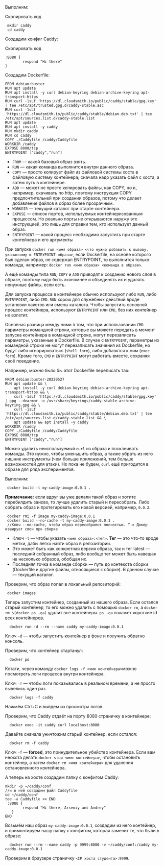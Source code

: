Выполним:

Скопировать код

```
 mkdir caddy
 cd caddy 
```

Создадим конфиг Caddy:

Скопировать код

```
:8080 {
        respond "Hi there"
} 
```

Создадим Dockerfile:

```
FROM debian:buster
RUN apt update
RUN apt install -y curl debian-keyring debian-archive-keyring apt-transport-https
RUN curl -1sLf 'https://dl.cloudsmith.io/public/caddy/stable/gpg.key' | tee /etc/apt/trusted.gpg.d/caddy-stable.asc
RUN curl -1sLf 'https://dl.cloudsmith.io/public/caddy/stable/debian.deb.txt' | tee /etc/apt/sources.list.d/caddy-stable.list
RUN apt update
RUN apt install -y caddy
RUN mkdir caddy
RUN cd caddy
COPY ./Caddyfile /caddy/Caddyfile
WORKDIR /caddy
EXPOSE 8080/tcp
ENTRYPOINT ["caddy","run"] 
```

- `FROM` — какой базовый образ взять.
- `RUN` — какая команда выполнится внутри данного образа.
- `COPY` — просто копирует файл из файловой системы хоста в файловую систему контейнера; сначала надо указать файл с хоста, а затем путь в контейнере.
- `ADD` — может не просто копировать файлы, как COPY, но и, например, скачивать по http, поэтому инструкция COPY предпочтительней при создании образов, потому что делает добавление файлов в образ более прозрачным.
- `WORKDIR` — текущий каталог при старте контейнера.
- `EXPOSE` — список портов, используемых контейнеризованным процессом. Но реально порты не открываются наружу это инструкцией, это лишь для справки тем, кто использует данный образ.
- `ENTRYPOINT` — какой процесс необходимо запустить при старте контейнера и его аргументы

При запуске `docker run <имя образа> <что нужно добавить к вызову, указанному в ENTRYPOINT-образа>`, если Dockerfile, на основе которого был сделан образ, не содержал ENTRYPOINT, то выполнится только команда, например: `docker run <имя образа> <команда в образе>`.

А ещё команды типа `RUN`, `COPY` и `ADD` приводят к созданию нового слоя в образе, поэтому надо быть экономнее и объединять их и удалять ненужные файлы, если есть.

Для запуска процесса в контейнере обычно используют либо `RUN`, либо `ENTRYPOINT`, либо `CMD`. `RUN` хорош для служебных действий вроде установки пакетов или смены каталога. Чтобы запустить основной процесс контейнера, используют `ENTRYPOINT` или `CMD`, без них контейнер не взлетит. 

Основная разница между ними в том, что при использовании `CMD` параметры командной строки, которые вы можете передать в момент запуска контейнера в командной строке, могут перезаписать параметры, указанные в Dockerfile. В случае с `ENTRYPOINT`, параметры из командной строки не могут перезаписать значения из Dockerfile, но будут либо игнорироваться (`shell form`), либо добавятся к ним (`exec form`). Кроме того, `CMD` и `ENTRYPOINT` могут работать вместе, сохраняя своё поведение.

Например, можно было бы этот Dockerfile переписать так:

```
FROM debian:buster-20220527
RUN apt update && \ 
    apt install -y curl debian-keyring debian-archive-keyring apt-transport-https && \
    curl -1sLf 'https://dl.cloudsmith.io/public/caddy/stable/gpg.key' | gpg --dearmor -o /usr/share/keyrings/caddy-stable-archive-keyring.gpg && \
    curl -1sLf 'https://dl.cloudsmith.io/public/caddy/stable/debian.deb.txt' | tee /etc/apt/sources.list.d/caddy-stable.list && \
    apt update && apt install -y caddy
WORKDIR /caddy
COPY ./Caddyfile /caddy/Caddyfile
EXPOSE 8080/tcp
ENTRYPOINT ["caddy","run"] 
```

Можно удалить неиспользуемый `curl` из образа и посклеивать команды. Это нужно, чтобы уменьшить образ, а также убрать из него лишние инструменты (чем больше приложений, тем больше возможностей для атаки). Но пока не будем, `curl` ещё пригодится в образе для ряда экспериментов.

Выполним:

```
 docker build -t my-caddy-image:0.0.1 . 
```

**Примечание:** если вдруг вы уже делали такой образ и хотите перебилдить заново, то лучше удалить старый и пересобрать. Либо собрать образ и протегировать его новой версией, например, `0.0.2`.

```
 docker rmi -f image my-caddy-image:0.0.1
 docker build --no-cache -t my-caddy-image:0.0.1 .
 //Ключ --no-cache, чтобы образ пересобрался полностью. Т.к Докер кэширует слои при сборке 
```

- Ключ `-t` — чтобы указать `<имя образа>:<тег>`. **Тег** — это что-то вроде метки, дабы легко найти образ в репозитории.
- Это может быть как конкретная версия образа, так и тег latest — последний собранный образ, либо вообще тег может быть навешан на несколько образов, обобщая их.
- Последняя точка в команде сборки — путь до контекста сборки (Dockerfile и другие файлы, относящиеся к сборке). В данном случае — текущий каталог.

Проверим, что образ попал в локальный репозиторий:

```
 docker images 
```

Теперь запустим контейнер, созданный из нашего образа. Если остался старый контейнер, то его можно удалить с помощью `docker rm`, а `docker rm $(docker ps -qa)` удалит все контейнеры. `ps -qa` покажет короткие id всех контейнеров.

```
  docker run -d --rm --name caddy my-caddy-image:0.0.1 
```

Ключ `-d` — чтобы запустить контейнер в фоне и получить обратно консоль.

Проверим, что контейнер стартанул:

```
  docker ps 
```

Кстати, через команду `docker logs -f <имя контейнера>`можно посмотреть логи процесса внутри контейнера.

Ключ `-f` — чтобы логи показывались в реальном времени, а не просто вывелись один раз.

```
  docker logs -f caddy 
```

Нажмём Ctrl+C и выйдем из просмотра логов.

Проверим, что Caddy отдаёт на порту 8080 страничку в контейнере:

```
  docker exec -it caddy curl localhost:8080  
```

Давайте сначала уничтожим старый контейнер, если остался:

```
  docker rm -f caddy 
```

Ключ `-f` — **forced**, это принудительное убийство контейнера. Если вам неохота делать `docker stop <имя контейнера>`, чтобы остановить контейнер, а затем `docker rm <имя контейнера>` для удаления остановленного контейнера.

А теперь на хосте создадим папку c конфигом Caddy:

```
mkdir -p ~/caddy/conf
//и в ней создадим файл Caddyfile
cd ~/caddy/conf
tee -a Caddyfile << END 
 :8080 {
        respond "Hi there, Arseniy and Andrey"
   }
END    
```

Возьмём наш образ `my-caddy-image:0.0.1`, создадим из него контейнер, и примонтируем нашу папку с конфигом, которая заменит те, что были в образе:

```
  docker run --rm --name caddy -p 9999:8080 -v ~/caddy/conf:/caddy my-caddy-image:0.0.1 
```

Проверим в браузере страничку `<IP хоста студента>:9999`.